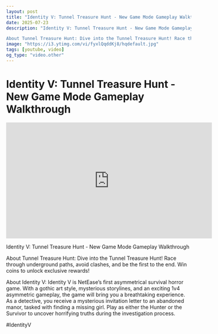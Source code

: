 ```yaml
---
layout: post
title: "Identity V: Tunnel Treasure Hunt - New Game Mode Gameplay Walkthrough"
date: 2025-07-23
description: "Identity V: Tunnel Treasure Hunt - New Game Mode Gameplay Walkthrough 

About Tunnel Treasure Hunt: Dive into the Tunnel Treasure Hunt! Race through und..."
image: "https://i3.ytimg.com/vi/fyxlQqddKj8/hqdefault.jpg"
tags: [youtube, video]
og_type: "video.other"
---
```


<script type="application/ld+json">
{
  "@context": "http://schema.org",
  "@type": "VideoObject",
  "name": "Identity V: Tunnel Treasure Hunt - New Game Mode Gameplay Walkthrough",
  "description": "Identity V: Tunnel Treasure Hunt - New Game Mode Gameplay Walkthrough \n\nAbout Tunnel Treasure Hunt: Dive into the Tunnel Treasure Hunt! Race through underground paths, avoid clashes, and be the first to the end. Win coins to unlock exclusive rewards!\n\nAbout Identity V: Identity V is NetEase\u2019s first asymmetrical survival horror game. With a gothic art style, mysterious storylines, and an exciting 1v4 asymmetric gameplay, the game will bring you a breathtaking experience. As a detective, you receive a mysterious invitation letter to an abandoned manor, tasked with finding a missing girl. Play as either the Hunter or the Survivor to uncover horrifying truths during the investigation process. \n\n#IdentityV",
  "thumbnailUrl": "https://i3.ytimg.com/vi/fyxlQqddKj8/hqdefault.jpg",
  "uploadDate": "2025-07-23T12:01:18",
  "embedUrl": "https://www.youtube.com/embed/fyxlQqddKj8",
  "publisher": {
    "@type": "Person",
    "name": "Celo Zaga"
  },
  "mainEntityOfPage": {
    "@type": "WebPage",
    "@id": "https://celozaga.github.io/2025/07/23/identity-v:-tunnel-treasure-hunt---new-game-mode-gameplay-walkthrough-fyxlQqddKj8.html"
  },
  "duration": "PT0M0S"
}
</script>

<script type="application/ld+json">
{
  "@context": "http://schema.org",
  "@type": "BlogPosting",
  "headline": "Identity V: Tunnel Treasure Hunt - New Game Mode Gameplay Walkthrough",
  "image": "https://i3.ytimg.com/vi/fyxlQqddKj8/hqdefault.jpg",
  "publisher": {
    "@type": "Person",
    "name": "Celo Zaga"
  },
  "url": "https://celozaga.github.io/2025/07/23/identity-v:-tunnel-treasure-hunt---new-game-mode-gameplay-walkthrough-fyxlQqddKj8.html",
  "datePublished": "2025-07-23T12:01:18",
  "dateCreated": "2025-07-23T12:01:18",
  "dateModified": "2025-07-23T12:01:18",
  "description": "Identity V: Tunnel Treasure Hunt - New Game Mode Gameplay Walkthrough \n\nAbout Tunnel Treasure Hunt: Dive into the Tunnel Treasure Hunt! Race through und...",
  "author": {
    "@type": "Person",
    "name": "Celo Zaga"
  },
  "mainEntityOfPage": {
    "@type": "WebPage",
    "@id": "https://celozaga.github.io/2025/07/23/identity-v:-tunnel-treasure-hunt---new-game-mode-gameplay-walkthrough-fyxlQqddKj8.html"
  }
}
</script>

<h1 class="youtube-post-title">Identity V: Tunnel Treasure Hunt - New Game Mode Gameplay Walkthrough</h1>

<iframe width="560" height="315" src="https://www.youtube.com/embed/fyxlQqddKj8" class="youtube-post-embed" frameborder="0" allowfullscreen></iframe>

<p class="youtube-post-description">Identity V: Tunnel Treasure Hunt - New Game Mode Gameplay Walkthrough 

About Tunnel Treasure Hunt: Dive into the Tunnel Treasure Hunt! Race through underground paths, avoid clashes, and be the first to the end. Win coins to unlock exclusive rewards!

About Identity V: Identity V is NetEase’s first asymmetrical survival horror game. With a gothic art style, mysterious storylines, and an exciting 1v4 asymmetric gameplay, the game will bring you a breathtaking experience. As a detective, you receive a mysterious invitation letter to an abandoned manor, tasked with finding a missing girl. Play as either the Hunter or the Survivor to uncover horrifying truths during the investigation process. 

#IdentityV</p>
